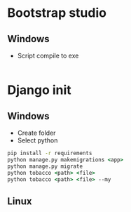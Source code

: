 # Bootstrap studio

## Windows
- Script compile to exe

```bat

```

# Django init

## Windows

- Create folder
- Select python

```bat
pip install -r requirements
python manage.py makemigrations <app>
python manage.py migrate
python tobacco <path> <file> 
python tobacco <path> <file> --my
```

## Linux